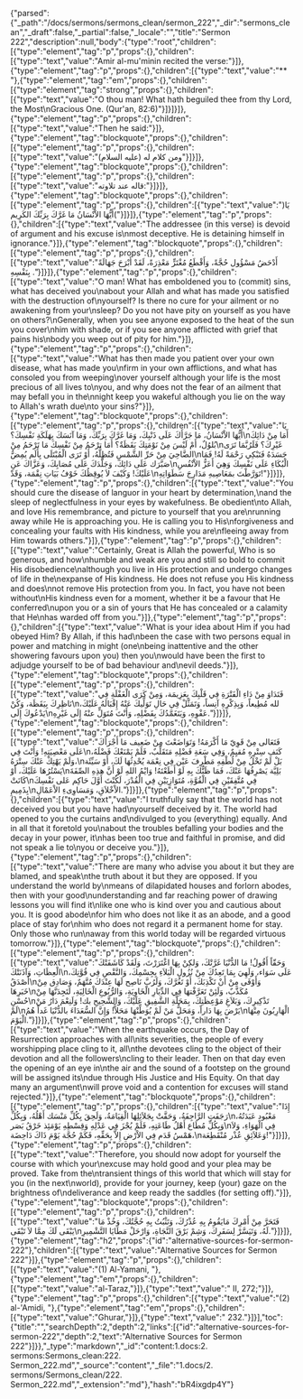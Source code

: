 {"parsed":{"_path":"/docs/sermons/sermons_clean/sermon_222","_dir":"sermons_clean","_draft":false,"_partial":false,"_locale":"","title":"Sermon 222","description":null,"body":{"type":"root","children":[{"type":"element","tag":"p","props":{},"children":[{"type":"text","value":"Amir al-mu'minin recited the verse:"}]},{"type":"element","tag":"p","props":{},"children":[{"type":"text","value":"** "},{"type":"element","tag":"em","props":{},"children":[{"type":"element","tag":"strong","props":{},"children":[{"type":"text","value":"O thou man! What hath beguiled thee from thy Lord, the Most\nGracious One. (Qur'an, 82:6)"}]}]}]},{"type":"element","tag":"p","props":{},"children":[{"type":"text","value":"Then he said:"}]},{"type":"element","tag":"blockquote","props":{},"children":[{"type":"element","tag":"p","props":{},"children":[{"type":"text","value":"ومن كلام له (عليه السلام)"}]}]},{"type":"element","tag":"blockquote","props":{},"children":[{"type":"element","tag":"p","props":{},"children":[{"type":"text","value":"قاله عند تلاوته:"}]}]},{"type":"element","tag":"blockquote","props":{},"children":[{"type":"element","tag":"p","props":{},"children":[{"type":"text","value":")يَا أَيُّهَا الاْنْسَانُ مَا غَرَّكَ بِرَبِّكَ الكَرِيم("}]}]},{"type":"element","tag":"p","props":{},"children":[{"type":"text","value":"The addressee (in this verse) is devoid of argument and his excuse is\nmost deceptive. He is detaining himself in ignorance."}]},{"type":"element","tag":"blockquote","props":{},"children":[{"type":"element","tag":"p","props":{},"children":[{"type":"text","value":"أَدْحَضُ مَسْؤُول حُجَّةً، وَأَقْطَعُ مُغْتَرٍّ مَعْذِرَةً، لَقَدْ أَبْرَحَ جَهَالَةً بِنَفْسِهِ ."}]}]},{"type":"element","tag":"p","props":{},"children":[{"type":"text","value":"O man! What has emboldened you to (commit) sins, what has deceived you\nabout your Allah and what has made you satisfied with the destruction of\nyourself? Is there no cure for your ailment or no awakening from your\nsleep? Do you not have pity on yourself as you have on others?\nGenerally, when you see anyone exposed to the heat of the sun you cover\nhim with shade, or if you see anyone afflicted with grief that pains his\nbody you weep out of pity for him."}]},{"type":"element","tag":"p","props":{},"children":[{"type":"text","value":"What has then made you patient over your own disease, what has made you\nfirm in your own afflictions, and what has consoled you from weeping\nover yourself although your life is the most precious of all lives to\nyou, and why does not the fear of an ailment that may befall you in the\nnight keep you wakeful although you lie on the way to Allah's wrath due\nto your sins?"}]},{"type":"element","tag":"blockquote","props":{},"children":[{"type":"element","tag":"p","props":{},"children":[{"type":"text","value":"يَا أَيُّهَا الاْنْسَانُ، مَا جَرَّأَكَ عَلَى ذَنْبِكَ، وَمَا غَرَّكَ بِرَبِّكَ، وَمَا آنَسَكَ بِهَلَكَةِ نَفْسِكَ؟\nأَمَا مِنْ دَائِكَ بُلوُلٌ، أَمْ لَيْسَ مِنْ نَوْمَتِكَ يَقَظَةٌ؟ أَمَا ترْحَمُ مِنْ نَفْسِكَ مَا تَرْحَمُ مِنْ\nغَيْرِكَ؟ فَلَرُبَّمَا تَرَى الضَّاحِيَ مِنْ حَرِّ الشَّمْسِ فَتُظِلُّهُ، أَوْ تَرَى الْمُبْتَلَى بِأَلَم يُمِضُّ\nجَسَدَهُ فَتَبْكِي رَحْمَةً لَهُ! فَمَا صَبَّرَك عَلَى دَائِكَ، وَجَلَّدَكَ عَلَى مُصَابِكَ، وَعَزَّاكَ عَنِ\nالْبُكَاءِ عَلَى نَفْسِكَ وَهِيَ أَعَزُّ الاْنْفُسِ عَلَيْكَ! وَكَيْفَ لاَ يُوقِظُكَ خَوْفُ بَيَاتِ نِقْمَة، وَقَدْ\nتَوَرَّطْتَ بمَعَاصِيهِ مَدَارِجَ سَطَوَاتِهِ!"}]}]},{"type":"element","tag":"p","props":{},"children":[{"type":"text","value":"You should cure the disease of languor in your heart by determination,\nand the sleep of neglectfulness in your eyes by wakefulness. Be obedient\nto Allah, and love His remembrance, and picture to yourself that you are\nrunning away while He is approaching you. He is calling you to His\nforgiveness and concealing your faults with His kindness, while you are\nfleeing away from Him towards others."}]},{"type":"element","tag":"p","props":{},"children":[{"type":"text","value":"Certainly, Great is Allah the powerful, Who is so generous, and how\nhumble and weak are you and still so bold to commit His disobedience\nalthough you live in His protection and undergo changes of life in the\nexpanse of His kindness. He does not refuse you His kindness and does\nnot remove His protection from you. In fact, you have not been without\nHis kindness even for a moment, whether it be a favour that He conferred\nupon you or a sin of yours that He has concealed or a calamity that He\nhas warded off from you."}]},{"type":"element","tag":"p","props":{},"children":[{"type":"text","value":"What is your idea about Him if you had obeyed Him? By Allah, if this had\nbeen the case with two persons equal in power and matching in might (one\nbeing inattentive and the other showering favours upon you) then you\nwould have been the first to adjudge yourself to be of bad behaviour and\nevil deeds."}]},{"type":"element","tag":"blockquote","props":{},"children":[{"type":"element","tag":"p","props":{},"children":[{"type":"text","value":"فَتَدَاوَ مِنْ دَاءِ الْفَتْرَةِ فِي قَلْبِكَ بِعَزِيمَة، وَمِنْ كَرَى الْغَفْلَةِ فِي نَاظِرِكَ بِيَقَظَة، وَكُنْ\nلله مُطِيعاً، وَبِذِكْرِهِ آنِساً، وَتَمَثَّلْ فِي حَالِ تَوَلِّيكَ عَنْهُ إِقْبَالَهُ عَلَيْكَ، يَدْعُوكَ إِلَى\nعَفْوِهِ، وَيَتَغَمَّدُكَ بِفَضْلِهِ، وَأَنْتَ مُتَوَلٍّ عنْهُ إِلَى غَيْرِهِ."}]}]},{"type":"element","tag":"blockquote","props":{},"children":[{"type":"element","tag":"p","props":{},"children":[{"type":"text","value":"فَتَعَالى مِنْ قَوِيّ مَا أَكْرَمَهُ! وَتَوَاضَعْتَ مِنْ ضَعِيف مَا أَجْرَأَكَ عَلَى مَعْصِيَتِهِ! وَأَنْتَ فِي\nكَنَفِ سِتْرِهِ مُقيِمٌ، وَفِي سَعَةِ فَضْلِهِ مَتَقَلِّبٌ، فَلَمْ يَمْنَعْكَ فَضْلَهُ، وَلَمْ يَهْتِكْ عَنْكَ سِتْرَهُ،\nبَلْ لَمْ تَخْلُ مِنْ لُطْفِهِ مَطْرِفَ عَيْن فِي نِعْمَة يُحْدِثُهَا لَكَ، أَوْ سَيِّئَة يَسْتُرُهَا عَلَيْكَ، أَوْ\nبَلِيَّة يَصْرِفُهَا عَنْكَ، فَمَا ظَنُّكَ بِهِ لَوْ أَطَعْتَهُ! وَايْمُ اللهِ لَوْ أَنَّ هذِهِ الصِّفَةَ كَانَتْ\nفِي مُتَّفِقَيْنِ فِي الْقُوَّةِ، مُتَوَازِيَيْنِ فِي الْقُدْرَ، لَكُنْتَ أَوَّلَ حَاكِم عَلى نَفْسِكَ بِذَمِيمِ\nالاْخْلاَقِ، وَمَسَاوِىءِ الاْعَمْالِ."}]}]},{"type":"element","tag":"p","props":{},"children":[{"type":"text","value":"I truthfully say that the world has not deceived you but you have had\nyourself deceived by it. The world had opened to you the curtains and\ndivulged to you (everything) equally. And in all that it foretold you\nabout the troubles befalling your bodies and the decay in your power, it\nhas been too true and faithful in promise, and did not speak a lie to\nyou or deceive you."}]},{"type":"element","tag":"p","props":{},"children":[{"type":"text","value":"There are many who advise you about it but they are blamed, and speak\nthe truth about it but they are opposed. If you understand the world by\nmeans of dilapidated houses and forlorn abodes, then with your good\nunderstanding and far reaching power of drawing lessons you will find it\nlike one who is kind over you and cautious about you. It is good abode\nfor him who does not like it as an abode, and a good place of stay for\nhim who does not regard it a permanent home for stay. Only those who run\naway from this world today will be regarded virtuous tomorrow."}]},{"type":"element","tag":"blockquote","props":{},"children":[{"type":"element","tag":"p","props":{},"children":[{"type":"text","value":"وَحَقّاً أَقُولُ! مَا الدُّنْيَا غَرَّتْكَ، وَلكِنْ بِهَا اغْتَرَرْتَ، وَلَقَدْ كَاشَفَتْكَ الْعِظَاتِ، وَآذَنَتْكَ\nعَلَى سَوَاء، وَلَهِيَ بِمَا تَعِدُكَ مِنْ نُزُولِ الْبَلاَءِ بِجِسْمِكَ، وَالنَّقْصِ فِي قُوَّتِكَ، أَصْدَقُ\nوَأَوْفَى مِنْ أَنْ تَكْذِبَكَ، أَوْ تَغُرَّكَ، وَلَرُبَّ نَاصِح لَهَا عِنْدَكَ مُتَّهَمٌ، وَصَادِق مِنْ خَبَرِهَا\nمُكَذَّبٌ، وَلَئِنْ تَعَرَّفْتهَا فِي الدِّيَارِ الْخَاوِيَةِ، وَالرُّبُوعِ الْخَالِيَةِ، لَتَجِدَنَّهَا مِنْ حُسْنِ\nتَذْكِيرِكَ، وَبَلاَغِ مَوْعِظَتِكَ، بِمَحَلَّةِ الشَّفِيقِ عَلَيْكَ، وَالشَّحِيحِ بك! وَلَنِعْمَ دَارُ مَنْ لَمْ\nيَرْضَ بِهَا دَاراً، وَمَحَلُّ مَنْ لَمْ يُوَطِّنْهَا مَحَلاًّ! وَإِنَّ السُّعَدَاءَ بالدُّنْيَا غَداً هُمُ\nالْهَارِبُونَ مِنْهَا الْيَوْمَ."}]}]},{"type":"element","tag":"p","props":{},"children":[{"type":"text","value":"When the earthquake occurs, the Day of Resurrection approaches with all\nits severities, the people of every worshipping place cling to it, all\nthe devotees cling to the object of their devotion and all the followers\ncling to their leader. Then on that day even the opening of an eye in\nthe air and the sound of a footstep on the ground will be assigned its\ndue through His Justice and His Equity. On that day many an argument\nwill prove void and a contention for excuses will stand rejected."}]},{"type":"element","tag":"blockquote","props":{},"children":[{"type":"element","tag":"p","props":{},"children":[{"type":"text","value":"إِذَا رَجَفَتِ الرَّاجِفَةُ، وَحَقَّتْ بِجَلاَئِلِهَا الْقِيَامَةُ، وَلَحِقَ بِكُلِّ مَنْسَك أَهْلُهُ، وَبِكُلِّ\nمَعْبُود عَبَدَتُهُ، وَبِكُلِّ مُطَاع أَهْلُ طَاعَتِهِ، فَلَمْ يُجْزَ فِي عَدْلِهِ وَقِسْطِهِ يَوْمَئِذ خَرْقُ بَصَر\nفِي الْهَوَاءِ، وَلاَ هَمْسُ قَدَم فِي الاْرْضِ إِلاَّ بِحَقِّهِ، فَكَمْ حُجَّة يَوْمَ ذَاكَ دَاحِضَة،\nوَعَلاَئِقِ عُذْر مُنْقَطِعَة!"}]}]},{"type":"element","tag":"p","props":{},"children":[{"type":"text","value":"Therefore, you should now adopt for yourself the course with which your\nexcuse may hold good and your plea may be proved. Take from the\ntransient things of this world that which will stay for you (in the next\nworld), provide for your journey, keep (your) gaze on the brightness of\ndeliverance and keep ready the saddles (for setting off)."}]},{"type":"element","tag":"blockquote","props":{},"children":[{"type":"element","tag":"p","props":{},"children":[{"type":"text","value":"فَتَحَرَّ مِنْ أَمْرِكَ مَايَقُومُ بِهِ عُذْرُكَ، وَتَثْبُتُ بِهِ حُجَّتُكَ، وَخُذْ مَا يَبْقَى لَكَ مِمَّا لاَ تَبْقَى\nلَهُ، وَتَيَسَّرْ لِسَفَرِكَ، وَشِمْ بَرْقَ النَّجَاةِ، وَارْحَلْ مَطَايَا التَّشْمِيرِ."}]}]},{"type":"element","tag":"h2","props":{"id":"alternative-sources-for-sermon-222"},"children":[{"type":"text","value":"Alternative Sources for Sermon 222"}]},{"type":"element","tag":"p","props":{},"children":[{"type":"text","value":"(1) Al-Yamani, "},{"type":"element","tag":"em","props":{},"children":[{"type":"text","value":"al-Taraz,"}]},{"type":"text","value":" II, 272;"}]},{"type":"element","tag":"p","props":{},"children":[{"type":"text","value":"(2) al-'Amidi, "},{"type":"element","tag":"em","props":{},"children":[{"type":"text","value":"Ghurar,"}]},{"type":"text","value":" 232."}]}],"toc":{"title":"","searchDepth":2,"depth":2,"links":[{"id":"alternative-sources-for-sermon-222","depth":2,"text":"Alternative Sources for Sermon 222"}]}},"_type":"markdown","_id":"content:1.docs:2. sermons:Sermons_clean:222. Sermon_222.md","_source":"content","_file":"1.docs/2. sermons/Sermons_clean/222. Sermon_222.md","_extension":"md"},"hash":"bR4ixgdp4Y"}